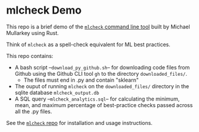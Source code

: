 # mlcheck Demo

This repo is a brief demo of the <a href="https://github.com/mcmullarkey/mlcheck" target="_blank">`mlcheck` command line tool</a> built by Michael Mullarkey using Rust.

Think of `mlcheck` as a spell-check equivalent for ML best practices.

This repo contains:
- A bash script –`download_py_github.sh`– for downloading code files from Github using the Github CLI tool `gh` to the directory `downloaded_files/`. 
  - The files must end in .py and contain "sklearn"
- The ouput of running `mlcheck` on the `downloaded_files/` directory in the sqlite database `mlcheck_output.db`
- A SQL query –`mlcheck_analytics.sql`– for calculating the minimum, mean, and maximum percentage of best-practice checks passed across all the .py files.

See the <a href="https://github.com/mcmullarkey/mlcheck" target="_blank">`mlcheck` repo</a> for installation and usage instructions.